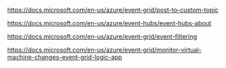 
https://docs.microsoft.com/en-us/azure/event-grid/post-to-custom-topic

https://docs.microsoft.com/en-us/azure/event-hubs/event-hubs-about

https://docs.microsoft.com/en-us/azure/event-grid/event-filtering

https://docs.microsoft.com/en-us/azure/event-grid/monitor-virtual-machine-changes-event-grid-logic-app